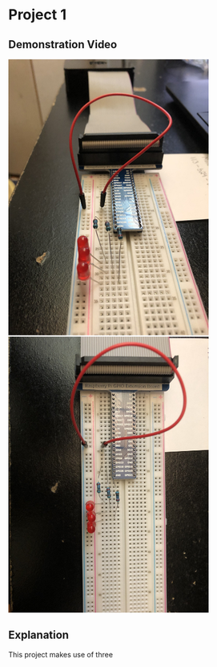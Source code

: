 # Project 1

## Demonstration Video
<a href="https://youtu.be/ZDXQF8Kukd4">
  <img src="Demo%20Images/Circuit1.JPG" width="400px" height="550px">
  <img src="Demo%20Images/Circuit2.JPG" width="400px" height="550px">
</a>

## Explanation
This project makes use of three 
